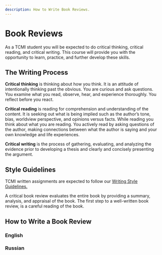 ```yaml
---
description: How to Write Book Reviews.
---
```


# Book Reviews

As a TCMI student you will be expected to do critical thinking, critical reading, and critical writing. This course will provide you with the opportunity to learn, practice, and further develop these skills.

## The Writing Process

**Critical thinking** is thinking about how you think. It is an attitude of intentionally thinking past the obvious. You are curious and ask questions. You examine what you read, observe, hear, and experience thoroughly. You reflect before you react.

**Critical reading** is reading for comprehension and understanding of the content. It is seeking out what is being implied such as the author’s tone, bias, worldview perspective, and opinions versus facts. While reading you think about what you are reading. You actively read by asking questions of the author, making connections between what the author is saying and your own knowledge and life experiences.

**Critical writing** is the process of gathering, evaluating, and analyzing the evidence prior to developing a thesis and clearly and concisely presenting the argument.

## Style Guidelines

TCMI written assignments are expected to follow our [Writing Style Guidelines.](style-guides.md)

A critical book review evaluates the entire book by providing a summary, analysis, and appraisal of the book. The first step to a well-written book review, is a careful reading of the book.

## How to Write a Book Review

### English

### Russian

